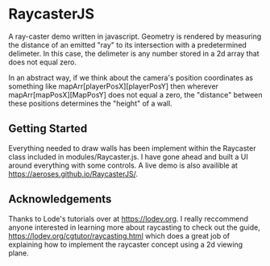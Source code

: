 # RaycasterJS
 
A ray-caster demo written in javascript. Geometry is rendered by measuring the distance of an emitted "ray" to its intersection with a predetermined delimeter. In this case, the delimeter is any number stored in a 2d array that does not equal zero. 

In an abstract way, if we think about the camera's position coordinates as something like mapArr[playerPosX][playerPosY] then  wherever mapArr[mapPosX][MapPosY] does not equal a zero, the "distance" between these positions determines the "height" of a wall.

## Getting Started

Everything needed to draw walls has been implement within the Raycaster class included in modules/Raycaster.js. I have gone ahead and built a UI around everything with some controls. A live demo is also availible at https://aeroses.github.io/RaycasterJS/. 

## Acknowledgements 

Thanks to Lode's tutorials over at https://lodev.org.
I really reccommend anyone interested in learning more about raycasting to check out the guide, https://lodev.org/cgtutor/raycasting.html which does a great job of explaining how to implement the raycaster concept using a  2d viewing plane.
